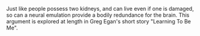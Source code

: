 ---
---

Just like people possess two kidneys, and can live even if one is damaged, so can a neural emulation provide a bodily redundance for the brain. This argument is explored at length in Greg Egan's short story "Learning To Be Me". 